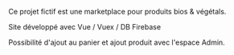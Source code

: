 Ce projet fictif est une marketplace pour produits bios & végétals.

Site développé avec Vue / Vuex / DB Firebase

Possibilité d'ajout au panier et ajout produit avec l'espace Admin.
